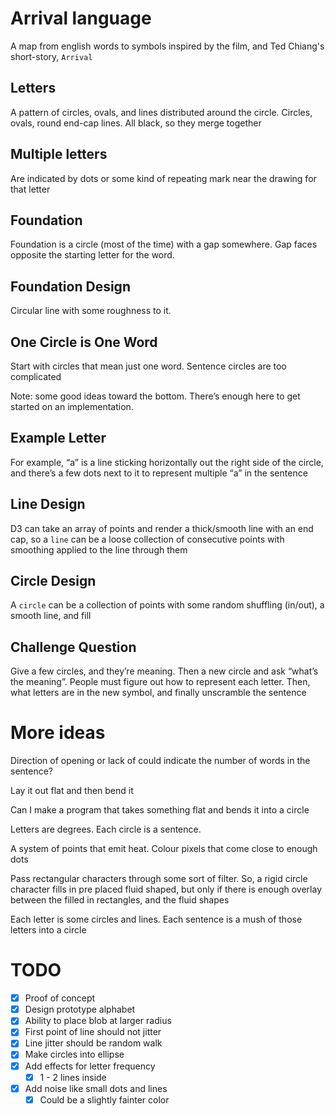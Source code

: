 # Arrival language

A map from english words to symbols inspired by the film, and Ted Chiang's short-story, `Arrival`

## Letters

A pattern of circles, ovals, and lines distributed around the circle. Circles, ovals, round end-cap lines. All black, so they merge together

## Multiple letters

Are indicated by dots or some kind of repeating mark near the drawing for that letter

## Foundation

Foundation is a circle (most of the time) with a gap somewhere. Gap faces opposite the starting letter for the word.

## Foundation Design

Circular line with some roughness to it.

## One Circle is One Word

Start with circles that mean just one word. Sentence circles are too complicated

Note: some good ideas toward the bottom. There’s enough here to get started on an implementation.

## Example Letter

For example, “a” is a line sticking horizontally out the right side of the circle, and there’s a few dots next to it to represent multiple “a” in the sentence

## Line Design

D3 can take an array of points and render a thick/smooth line with an end cap, so a `line` can be a loose collection of consecutive points with smoothing applied to the line through them

## Circle Design

A `circle` can be a collection of points with some random shuffling (in/out), a smooth line, and fill

## Challenge Question

Give a few circles, and they’re meaning. Then a new circle and ask “what’s the meaning”. People must figure out how to represent each letter. Then, what letters are in the new symbol, and finally unscramble the sentence


# More ideas

Direction of opening or lack of could indicate the number of words in the sentence?

Lay it out flat and then bend it

Can I make a program that takes something flat and bends it into a circle

Letters are degrees. Each circle is a sentence.

A system of points that emit heat. Colour pixels that come close to enough dots

Pass rectangular characters through some sort of filter. So, a rigid circle character fills in pre placed fluid shaped, but only if there is enough overlay between the filled in rectangles, and the fluid shapes

Each letter is some circles and lines. Each sentence is a mush of those letters into a circle

# TODO

- [x] Proof of concept
- [x] Design prototype alphabet
- [x] Ability to place blob at larger radius
- [x] First point of line should not jitter
- [x] Line jitter should be random walk
- [x] Make circles into ellipse
- [x] Add effects for letter frequency
    - [x] 1 - 2 lines inside
- [x] Add noise like small dots and lines
    - [x] Could be a slightly fainter color

